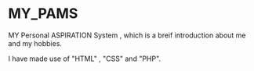 # MY_PAMS
MY Personal ASPIRATION System , which is a breif introduction about me and my hobbies.

I have made use of "HTML" , "CSS" and "PHP".
